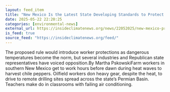 ```yaml
---
layout: feed_item
title: "New Mexico Is the Latest State Developing Standards to Protect Workers in Extreme Heat"
date: 2025-05-22 22:20:25
categories: [environmental-news]
external_url: https://insideclimatenews.org/news/22052025/new-mexico-proposes-extreme-heat-standards-to-protect-workers/
is_feed: true
source_feed: "https://insideclimatenews.org/feed/"
---
```


The proposed rule would introduce worker protections as dangerous temperatures become the norm, but several industries and Republican state representatives have voiced opposition.By Martha PskowskiFarm workers in southern New Mexico get to work hours before dawn during heat waves to harvest chile peppers. Oilfield workers don heavy gear, despite the heat, to drive to remote drilling sites spread across the state’s Permian Basin. Teachers make do in classrooms with failing air conditioning.
